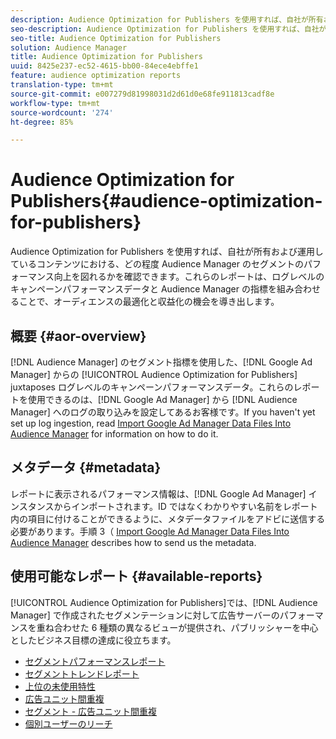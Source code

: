 ```yaml
---
description: Audience Optimization for Publishers を使用すれば、自社が所有および運用しているコンテンツにおける、どの程度 Audience Manager のセグメントのパフォーマンス向上を図れるかを確認できます。これらのレポートは、ログレベルのキャンペーンパフォーマンスデータと Audience Manager の指標を組み合わせることで、オーディエンスの最適化と収益化の機会を導き出します。
seo-description: Audience Optimization for Publishers を使用すれば、自社が所有および運用しているコンテンツにおける、どの程度 Audience Manager のセグメントのパフォーマンス向上を図れるかを確認できます。これらのレポートは、ログレベルのキャンペーンパフォーマンスデータと Audience Manager の指標を組み合わせることで、オーディエンスの最適化と収益化の機会を導き出します。
seo-title: Audience Optimization for Publishers
solution: Audience Manager
title: Audience Optimization for Publishers
uuid: 8425e237-ec52-4615-bb00-84ece4ebffe1
feature: audience optimization reports
translation-type: tm+mt
source-git-commit: e007279d81998031d2d61d0e68fe911813cadf8e
workflow-type: tm+mt
source-wordcount: '274'
ht-degree: 85%

---
```



# Audience Optimization for Publishers{#audience-optimization-for-publishers}

Audience Optimization for Publishers を使用すれば、自社が所有および運用しているコンテンツにおける、どの程度 Audience Manager のセグメントのパフォーマンス向上を図れるかを確認できます。これらのレポートは、ログレベルのキャンペーンパフォーマンスデータと Audience Manager の指標を組み合わせることで、オーディエンスの最適化と収益化の機会を導き出します。

## 概要 {#aor-overview}

[!DNL Audience Manager] のセグメント指標を使用した、[!DNL Google Ad Manager] からの [!UICONTROL Audience Optimization for Publishers] juxtaposes ログレベルのキャンペーンパフォーマンスデータ。これらのレポートを使用できるのは、[!DNL Google Ad Manager] から [!DNL Audience Manager] へのログの取り込みを設定してあるお客様です。If you haven&#39;t yet set up log ingestion, read [Import Google Ad Manager Data Files Into Audience Manager](import-dfp.md) for information on how to do it.

## メタデータ {#metadata}

レポートに表示されるパフォーマンス情報は、[!DNL Google Ad Manager] インスタンスからインポートされます。ID ではなくわかりやすい名前をレポート内の項目に付けることができるように、メタデータファイルをアドビに送信する必要があります。手順 3（ [Import Google Ad Manager Data Files Into Audience Manager](../../../reporting/audience-optimization-reports/aor-publishers/import-dfp.md) describes how to send us the metadata.

## 使用可能なレポート {#available-reports}

[!UICONTROL Audience Optimization for Publishers]では、[!DNL Audience Manager] で作成されたセグメンテーションに対して広告サーバーのパフォーマンスを重ね合わせた 6 種類の異なるビューが提供され、パブリッシャーを中心としたビジネス目標の達成に役立ちます。

+ [セグメントパフォーマンスレポート](publisher-segment-performance.md)
+ [セグメントトレンドレポート](publisher-segment-trends.md)
+ [上位の未使用特性](publisher-top-unused-traits.md)
+ [広告ユニット間重複](publisher-ad-unit-overlap.md)
+ [セグメント - 広告ユニット間重複](publisher-segment-ad-unit-overlap.md)
+ [個別ユーザーのリーチ](publisher-unique-reach.md)
